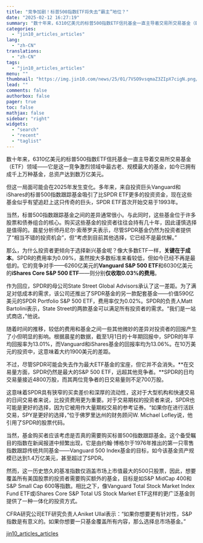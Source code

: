 ```yaml
---
title: "竞争加剧！标普500指数ETF将失去“霸主”地位？"
date: "2025-02-12 16:27:19"
summary: "数十年来，6310亿美元的标普500指数ETF信托基金一直主导着交易所交易基金（ETF）领域——它是..."
categories:
  - "jin10_articles_articles"
lang:
  - "zh-CN"
translations:
  - "zh-CN"
tags:
  - "jin10_articles_articles"
menu: ""
thumbnail: "https://img.jin10.com/news/25/01/7VSO9vsqmaZ3ZIpX7cigN.png/lite"
lead: ""
comments: false
authorbox: false
pager: true
toc: false
mathjax: false
sidebar: "right"
widgets:
  - "search"
  - "recent"
  - "taglist"
---
```


数十年来，6310亿美元的标普500指数ETF信托基金一直主导着交易所交易基金（ETF）领域——它是这一竞争激烈领域中最古老、规模最大的基金，如今已拥有成千上万种基金，总资产达到数万亿美元。

但这一局面可能会在2025年发生变化。多年来，来自投资巨头Vanguard和iShares的标普500指数跟踪基金吸引了比SPDR ETF更多的投资资金，现在这些基金似乎有望追赶上这只传奇的巨头，SPDR ETF首次开始交易于1993年。

当然，标普500指数跟踪基金之间的差异通常很小。与此同时，这些基金位于许多股票和债券组合的核心。购买这些基金的投资者往往会持有几十年，因此谨慎选择是值得的。晨星分析师丹尼尔·索蒂罗夫表示，尽管SPDR基金仍然为投资者提供了“相当不错的投资机会”，但“考虑到目前其他选择，它已经不是最优解。”

那么，为什么投资者更倾向于选择新兴基金呢？像大多数ETF一样，**关键在于成本**。SPDR的费用率为0.09%，虽然按大多数标准来看较低，但如今已经不再是最低的。它的竞争对手——6260亿美元的**Vanguard S&P 500 ETF**和6030亿美元的**iShares Core S&P 500 ETF**——则分别**仅收取0.03%的费用**。

作为回应，SPDR的母公司State Street Global Advisors承认了这一差距。为了满足对低成本的需求，该公司还推出了SPDR基金的另一款配套基金——价值590亿美元的SPDR Portfolio S&P 500 ETF，费用率仅为0.02%。SPDR的负责人Matt Bartolini表示，State Street的两款基金可以满足所有投资者的需求。“我们是一站式商店，”他说。

随着时间的推移，较低的费用和基金之间一些其他微妙的差异对投资者的回报产生了小但明显的影响。根据晨星的数据，截至1月1日的十年期回报中，SPDR的年平均回报率为13.01%，而Vanguard和iShares基金的回报率均为13.06%。在10万美元的投资中，这意味着大约1900美元的差距。

不过，尽管SPDR可能会失去作为最大ETF基金的宝座，但它并不会消失。**在交易量方面，SPDR仍然是最大的S&P 500 ETF，远超其他竞争者。**SPDR的日均交易量接近4800万股，而其两位竞争者的日交易量则不足700万股。

这意味着SPDR具有狭窄的买卖差价和深厚的流动性，这对于大型机构和快速交易的日间交易者来说，比投资费用更为重要。对于交易期权的投资者来说，SPDR也可能是更好的选择，因为它被用作大量期权交易的参考证券。“如果你在进行活跃交易，SPY是更好的选择，”位于佛罗里达州的财务顾问W. Michael Lofley说，他引用了SPDR的股票代码。

当然，基金购买者应该考虑是否真的需要购买标普500指数跟踪基金。这个备受瞩目的指数在新闻报道中频繁出现，它是由约翰·博格尔于1976年推出的第一只零售指数跟踪传统共同基金——Vanguard 500 Index基金的目标，如今该基金资产规模已达到1.4万亿美元，甚至超过了SPDR。

然而，这一历史悠久的基准指数仅涵盖市场上市值最大的500只股票，因此，想要覆盖所有美国股票的投资者需要购买额外的基金，目标是如S&P MidCap 400和S&P Small Cap 600等指数。相比之下，像Vanguard Total Stock Market Index Fund ETF或iShares Core S&P Total US Stock Market ETF这样的更广泛基金则提供了一种一体化的投资方式。

CFRA研究公司ETF研究负责人Aniket Ullal表示：“如果你想要更有针对性，S&P指数是有意义的。如果你想要一只基金覆盖所有内容，那么选择总市场基金。”

[jin10_articles_articles](https://xnews.jin10.com/details/162836)
